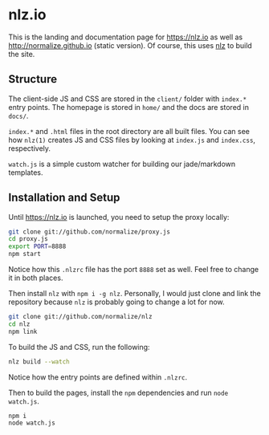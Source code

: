 # nlz.io

This is the landing and documentation page for https://nlz.io as well as http://normalize.github.io (static version).
Of course, this uses [nlz](https://github.com/normalize/nlz) to build the site.

## Structure

The client-side JS and CSS are stored in the `client/` folder with `index.*` entry points.
The homepage is stored in `home/` and the docs are stored in `docs/`.

`index.*` and `.html` files in the root directory are all built files.
You can see how `nlz(1)` creates JS and CSS files by looking at `index.js` and `index.css`, respectively.

`watch.js` is a simple custom watcher for building our jade/markdown templates.

## Installation and Setup

Until https://nlz.io is launched, you need to setup the proxy locally:

```bash
git clone git://github.com/normalize/proxy.js
cd proxy.js
export PORT=8888
npm start
```

Notice how this `.nlzrc` file has the port `8888` set as well.
Feel free to change it in both places.

Then install `nlz` with `npm i -g nlz`.
Personally, I would just clone and link the repository because `nlz` is probably going to change a lot for now.

```bash
git clone git://github.com/normalize/nlz
cd nlz
npm link
```

To build the JS and CSS, run the following:

```bash
nlz build --watch
```

Notice how the entry points are defined within `.nlzrc`.

Then to build the pages,
install the `npm` dependencies and run `node watch.js`.

```bash
npm i
node watch.js
```
